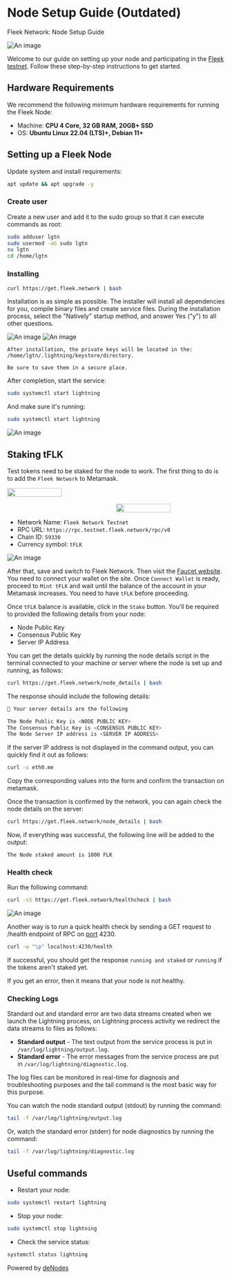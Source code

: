 # Node Setup Guide (Outdated)

Fleek Network: Node Setup Guide

![An image](/fleek-node-setup.svg)

Welcome to our guide on setting up your node and participating in the [Fleek testnet](https://docs.fleek.network/docs/node/testnet-onboarding/). Follow these step-by-step instructions to get started.

## Hardware Requirements
We recommend the following minimum hardware requirements for running the Fleek Node:
* Machine: **CPU 4 Core, 32 GB RAM, 20GB+ SSD**
* OS: **Ubuntu Linux 22.04 (LTS)+, Debian 11+**

## Setting up a Fleek Node
Update system and install requirements:

```bash
apt update && apt upgrade -y
```

### Create user
Create a new user and add it to the sudo group so that it can execute commands as root:

```bash
sudo adduser lgtn
sudo usermod -aG sudo lgtn
su lgtn
cd /home/lgtn
```

### Installing
```bash
curl https://get.fleek.network | bash
```

Installation is as simple as possible. The installer will install all dependencies for you, compile binary files and create service files. During the installation process, select the "Natively" startup method, and answer Yes ("y") to all other questions.

![An image](/fleek-node-setup-1.webp)
![An image](/fleek-node-setup-2.webp)

```note
After installation, the private keys will be located in the:
/home/lgtn/.lightning/keystore/directory. 

Be sure to save them in a secure place.
```

After completion, start the service:
```bash
sudo systemctl start lightning
```

And make sure it's running:
```bash
sudo systemctl start lightning
```

![An image](/fleek-node-setup-3.webp)

## Staking tFLK
Test tokens need to be staked for the node to work. The first thing to do is to add the `Fleek Network` to Metamask.

<div style="display: flex; flex-direction: column; width: 100%; gap: 1rem;">
    <img src="/fleek-node-setup-4.webp" style="width: 50%;" />
    <div style="display: flex;">
        <div style="width: 50%;"></div>
        <img src="/fleek-node-setup-5.webp" style="width: 50%;" />
    </div>
</div>

* Network Name: `Fleek Network Testnet`
* RPC URL: `https://rpc.testnet.fleek.network/rpc/v0`
* Chain ID: `59330`
* Currency symbol: `tFLK`

![An image](/fleek-node-setup-6.webp)

After that, save and switch to Fleek Network. Then visit the [Faucet website](https://faucet.testnet.fleek.network/). You need to connect your wallet on the site. Once `Connect Wallet` is ready, proceed to `Mint tFLK` and wait until the balance of the account in your Metamask increases. You need to have `tFLK` before proceeding. 

Once `tFLK` balance is available, click in the `Stake` button. You'll be required to provided the following details from your node:

* Node Public Key
* Consensus Public Key
* Server IP Address

You can get the details quickly by running the node details script in the terminal connected to your machine or server where the node is set up and running, as follows:

```bash
curl https://get.fleek.network/node_details | bash
```

The response should include the following details:
```bash
🤖 Your server details are the following

The Node Public Key is <NODE PUBLIC KEY>
The Consensus Public Key is <CONSENSUS PUBLIC KEY>
The Node Server IP address is <SERVER IP ADDRESS>
```

If the server IP address is not displayed in the command output, you can quickly find it out as follows:
```bash
curl -s eth0.me
```

Copy the corresponding values into the form and confirm the transaction on metamask.

Once the transaction is confirmed by the network, you can again check the node details on the server:
```bash
curl https://get.fleek.network/node_details | bash
```

Now, if everything was successful, the following line will be added to the output:
```
The Node staked amount is 1000 FLK
```

### Health check
Run the following command:
```bash
curl -sS https://get.fleek.network/healthcheck | bash
```

![An image](/fleek-node-setup-7.webp)

Another way is to run a quick health check by sending a GET request to /health endpoint of RPC on [port](https://docs.fleek.network/docs/node/requirements/#ports) 4230.

```bash
curl -w "\p" localhost:4230/health
```

If successful, you should get the response `running and staked` or `running` if the tokens aren't staked yet.

If you get an error, then it means that your node is not healthy.

### Checking Logs
Standard out and standard error are two data streams created when we launch the Lightning process, on Lightning process activity we redirect the data streams to files as follows:

* **Standard output** - The text output from the service process is put in `/var/log/lightning/output.log`.
* **Standard error** - The error messages from the service process are put in `/var/log/lightning/diagnostic.log`.

The log files can be monitored in real-time for diagnosis and troubleshooting purposes and the tail command is the most basic way for this purpose.

You can watch the node standard output (stdout) by running the command:
```bash
tail -f /var/log/lightning/output.log
```

Or, watch the standard error (stderr) for node diagnostics by running the command:
```bash
tail -f /var/log/lightning/diagnostic.log
```

## Useful commands
* Restart your node: 
```bash
sudo systemctl restart lightning
```

* Stop your node:
```bash
sudo systemctl stop lightning
```

* Check the service status:
```bash
systemctl status lightning
```

Powered by [deNodes](https://twitter.com/_denodes)



